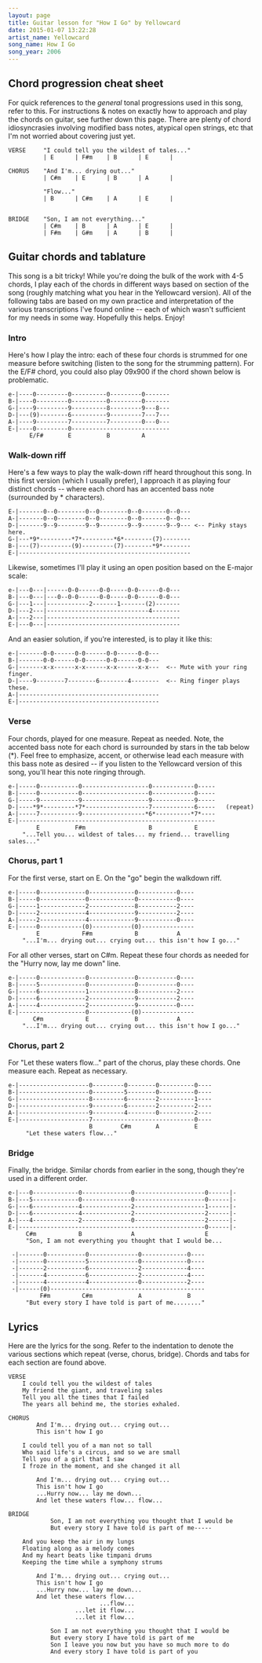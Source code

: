 ```yaml
---
layout: page
title: Guitar lesson for "How I Go" by Yellowcard
date: 2015-01-07 13:22:28
artist_name: Yellowcard
song_name: How I Go
song_year: 2006
---
```


## Chord progression cheat sheet

For quick references to the _general_ tonal progressions used in this song, refer to this. For instructions & notes on exactly how to approach and play the chords on guitar, see further down this page. There are plenty of chord idiosyncrasies involving modified bass notes, atypical open strings, etc that I'm not worried about covering just yet.

    VERSE     "I could tell you the wildest of tales..."
              | E      | F#m    | B      | E      |   

    CHORUS    "And I'm... drying out..."
              | C#m    | E      | B      | A      |
              
              "Flow..."
              | B      | C#m    | A      | E      |


    BRIDGE    "Son, I am not everything..."
              | C#m    | B      | A      | E      |
              | F#m    | G#m    | A      | B      |

## Guitar chords and tablature

This song is a bit tricky! While you're doing the bulk of the work with 4-5 chords, I play each of the chords in different ways based on section of the song (roughly matching what you hear in the Yellowcard version). All of the following tabs are based on my own practice and interpretation of the various transcriptions I've found online -- each of which wasn't sufficient for my needs in some way. Hopefully this helps. Enjoy!

### Intro

Here's how I play the intro: each of these four chords is strummed for one measure before switching (listen to the song for the strumming pattern). For the E/F# chord, you could also play 09x900 if the chord shown below is problematic.

    e-|----0---------0----------0---------0-------
    B-|----0---------0----------0---------0-------
    G-|----9---------9----------8---------9---8---
    D-|---(9)--------6----------9---------7---7---
    A-|----9---------7----------7---------0---0---
    E-|----0---------0----------------------------
          E/F#       E          B         A

### Walk-down riff

Here's a few ways to play the walk-down riff heard throughout this song. In this first version (which I usually prefer), I approach it as playing four distinct chords -- where each chord has an accented bass note (surrounded by * characters).

    E-|-------0--0--------0--0--------0--0-------0--0---
    A-|-------0--0--------0--0--------0--0-------0--0---
    D-|-------9--9--------9--9--------9--9-------9--9--- <-- Pinky stays here.
    G-|---*9*---------*7*---------*6*--------(7)-------- 
    B-|---(7)---------(9)---------(7)--------*9*-------- 
    E-|-------------------------------------------------
    
Likewise, sometimes I'll play it using an open position based on the E-major scale:

    e-|---0---|------0-0------0-0-----0-0------0-0---
    B-|---0---|---0--0-0------0-0-----0-0------0-0---
    G-|---1---|------------2-------1-------(2)-------
    D-|---2---|-----------------------------4--------
    A-|---2---|--------------------------------------
    E-|---0---|--------------------------------------

And an easier solution, if you're interested, is to play it like this:

    e-|-------0-0------0-0------0-0------0-0---
    B-|-------0-0------0-0------0-0------0-0---
    G-|-------x-x------x-x------x-x------x-x---  <-- Mute with your ring finger.
    D-|----9--------7--------6--------4--------  <-- Ring finger plays these.
    A-|----------------------------------------
    E-|----------------------------------------

### Verse

Four chords, played for one measure. Repeat as needed. Note, the accented bass note for each chord is surrounded by stars in the tab below (*). Feel free to emphasize, accent, or otherwise lead each measure with this bass note as desired -- if you listen to the Yellowcard version of this song, you'll hear this note ringing through.

    e-|-----0-----------0-------------------0------------0-----
    B-|-----0-----------0-------------------0------------0-----
    G-|-----9-----------9-------------------9------------9-----
    D-|----*9*---------*7*------------------7------------6-----   (repeat)
    A-|-----7-----------9------------------*6*----------*7*----
    E-|--------------------------------------------------------
            E          F#m                  B            E
        "...Tell you... wildest of tales... my friend... travelling sales..."

### Chorus, part 1

For the first verse, start on E. On the "go" begin the walkdown riff.

    e-|-----0-------------0-------------0-----------0----
    B-|-----0-------------0-------------0-----------0----
    G-|-----1-------------2-------------8-----------2----
    D-|-----2-------------4-------------9-----------2----
    A-|-----2-------------4-------------9-----------0----
    E-|-----0------------(0)-----------(0)---------------
            E            F#m            B           A
        "...I'm... drying out... crying out... this isn't how I go..."

For all other verses, start on C#m. Repeat these four chords as needed for the "Hurry now, lay me down" line.

    e-|-----0-------------0-------------0-----------0----
    B-|-----5-------------0-------------0-----------0----
    G-|-----6-------------1-------------8-----------2----
    D-|-----6-------------2-------------9-----------2----
    A-|-----4-------------2-------------9-----------0----
    E-|-------------------0------------(0)---------------
           C#m            E             B           A
        "...I'm... drying out... crying out... this isn't how I go..."

### Chorus, part 2

For "Let these waters flow..." part of the chorus, play these chords. One measure each. Repeat as necessary.

    e-|--------------------0---------0--------0----------0----
    B-|--------------------0---------5--------0----------0----
    G-|--------------------8---------6--------2----------1----
    D-|--------------------9---------6--------2----------2----
    A-|--------------------9---------4--------0----------2----
    E-|--------------------7-----------------------------0----
                           B        C#m       A          E
         "Let these waters flow..."

### Bridge

Finally, the bridge. Similar chords from earlier in the song, though they're used in a different order.

    e-|---0-------------0--------------0--------------------0------|-
    B-|---5-------------0--------------0--------------------0------|-
    G-|---6-------------4--------------2--------------------1------|-
    D-|---6-------------4--------------2--------------------2------|-
    A-|---4-------------2--------------0--------------------2------|-
    E-|-----------------------------------------------------0------|-
         C#m            B              A                    E
         "Son, I am not everything you thought that I would be...

     -|-------0-----------0--------------0-------------0----
     -|-------0-----------5--------------0-------------0----
     -|-------2-----------6--------------2-------------4----
     -|-------4-----------6--------------2-------------4----
     -|-------4-----------4--------------0-------------2----
     -|------(0)--------------------------------------------
             F#m         C#m             A             B
         "But every story I have told is part of me........"

## Lyrics

Here are the lyrics for the song. Refer to the indentation to denote the various sections which repeat (verse, chorus, bridge). Chords and tabs for each section are found above.

    VERSE
        I could tell you the wildest of tales
        My friend the giant, and traveling sales
        Tell you all the times that I failed
        The years all behind me, the stories exhaled.

    CHORUS
            And I'm... drying out... crying out...
            This isn't how I go

        I could tell you of a man not so tall
        Who said life's a circus, and so we are small
        Tell you of a girl that I saw
        I froze in the moment, and she changed it all
                
            And I'm... drying out... crying out... 
            This isn't how I go
            ...Hurry now... lay me down...
            And let these waters flow... flow...

    BRIDGE
                Son, I am not everything you thought that I would be
                But every story I have told is part of me-----

        And you keep the air in my lungs
        Floating along as a melody comes
        And my heart beats like timpani drums
        Keeping the time while a symphony strums

            And I'm... drying out... crying out...
            This isn't how I go
            ...Hurry now... lay me down...
            And let these waters flow...
                              ...flow...
                       ...let it flow...
                       ...let it flow...

                Son I am not everything you thought that I would be
                But every story I have told is part of me
                Son I leave you now but you have so much more to do
                And every story I have told is part of you
